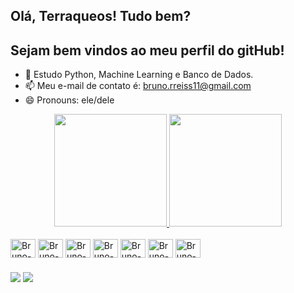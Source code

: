 ## Olá, Terraqueos! Tudo bem? 
## Sejam bem vindos ao meu perfil do gitHub!

- 🌱 Estudo Python, Machine Learning e Banco de Dados.
- 📫 Meu e-mail de contato é: bruno.rreiss11@gmail.com
- 😄 Pronouns: ele/dele

<div align="center">
  <a href="https://github.com/brunorreiss">
    <img height="180em" src="https://github-readme-stats.vercel.app/api?username=brunorreiss&show_icons=true&theme=dark&include_all_commits=true&count_private=true"/>
    <img height="180em" src="https://github-readme-stats.vercel.app/api/top-langs/?username=brunorreiss&layout=compact&langs_count=16&theme=dark"/> 
  </a>
</div>
<div style="display: inline_block"><br>
  <img align="center" alt="Bruno-Python" height="30" width="40" src="https://cdn.jsdelivr.net/gh/devicons/devicon/icons/python/python-original.svg"/>
  <img align="center" alt="Bruno-Postgresql" height="30" width="40" src="https://cdn.jsdelivr.net/gh/devicons/devicon/icons/postgresql/postgresql-original.svg"/>
  <img align="center" alt="Bruno-Pandas" height="30" width="40" src="https://cdn.jsdelivr.net/gh/devicons/devicon/icons/pandas/pandas-original.svg"/>
  <img align="center" alt="Bruno-Numpy" height="30" width="40" src="https://cdn.jsdelivr.net/gh/devicons/devicon/icons/numpy/numpy-original.svg"/>
  <img align="center" alt="Bruno-MySQL" height="30" width="40" src="https://cdn.jsdelivr.net/gh/devicons/devicon/icons/mysql/mysql-original.svg"/>
  <img align="center" alt="Bruno-MongoDB" height="30" width="40" src="https://cdn.jsdelivr.net/gh/devicons/devicon/icons/mongodb/mongodb-original.svg"/>
  <img  align="center" alt="Bruno-Jupyter" height="30" width="40" src="https://cdn.jsdelivr.net/gh/devicons/devicon/icons/jupyter/jupyter-original.svg" />       
</div>

###
<div>
  <div>
  <a href="mailto:bruno.rreiss11@gmail.com"><img src="https://img.shields.io/badge/-Gmail-%23333?style=for-the-badge&logo=gmail&logoColor=white" target="_blank"></a>
  <a href="https://www.linkedin.com/in/brunrreis" target="_blank"><img src="https://img.shields.io/badge/-LinkedIn-%230077B5?style=for-the-badge&logo=linkedin&logoColor=white" target="_blank"></a>
</div>
